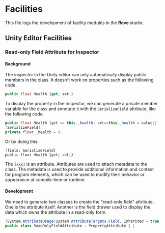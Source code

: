 # Facilities

This file logs the development of facility modules in the **Reve** studio.

## Unity Editor Facilities
### Read-only Field Attribute for Inspector 
#### Background
The inspector in the Unity editor can only automatically display public members in the class. It doesn't work on properties such as the following code.
``` c#
public float Health {get; set;}
```
To display the property in the inspector, we can generate a private member variable for the class and annotate it with the `SerializeField` attribute, like the following code.
``` c#
public float Health {get => this._health; set=>this._health = value;}
[SerializeField]
private float _health = 0;
```
Or by doing this:
```
[field: SerializeField]
public float Health {get; set;}
```

The `[xxx]` is an attribute. Attributes are used to attach metadata to the class. The metadata is used to provide additional information and context for program elements, which can be used to modify their behavior or appearance at compile-time or runtime.

#### Development

We need to generate two classes to create the "read-only field" attribute. One is the attribute itself. Another is the field drawer used to display the data which owns the attribute in a read-only form.
``` c#
[System.AttributeUsage(System.AttributeTargets.Field, Inherited = true, AllowMultiple = false)]
public class ReadOnlyFieldAttribute : PropertyAttribute { }
```

```



```





